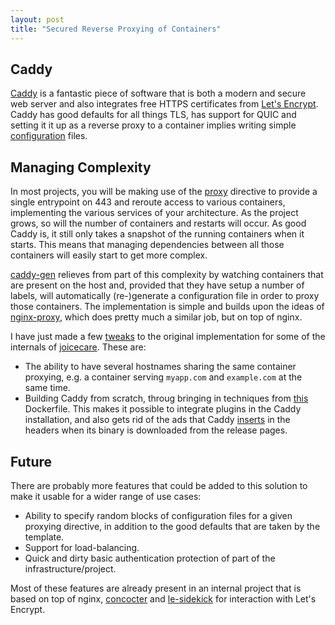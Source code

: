 ```yaml
---
layout: post
title: "Secured Reverse Proxying of Containers"
---
```


## Caddy

[Caddy](https://caddyserver.com/) is a fantastic piece of software that is both
a modern and secure web server and also integrates free HTTPS certificates from
[Let's Encrypt](https://letsencrypt.org/). Caddy has good defaults for all
things TLS, has support for QUIC and setting it it up as a reverse proxy to a
container implies writing simple
[configuration](https://caddyserver.com/docs/caddyfile) files.

## Managing Complexity

In most projects, you will be making use of the
[proxy](https://caddyserver.com/docs/proxy) directive to provide a single
entrypoint on 443 and reroute access to various containers, implementing the
various services of your architecture. As the project grows, so will the number
of containers and restarts will occur. As good Caddy is, it still only takes a
snapshot of the running containers when it starts. This means that managing
dependencies between all those containers will easily start to get more complex.

[caddy-gen](https://github.com/wemake-services/caddy-gen) relieves from part of
this complexity by watching containers that are present on the host and,
provided that they have setup a number of labels, will automatically
(re-)generate a configuration file in order to proxy those containers. The
implementation is simple and builds upon the ideas of
[nginx-proxy](https://github.com/jwilder/nginx-proxy), which does pretty much a
similar job, but on top of nginx.

I have just made a few [tweaks](https://github.com/efrecon/caddy-gen) to the
original implementation for some of the internals of
[joicecare](https://www.joicecare.se/).  These are:

* The ability to have several hostnames sharing the same container proxying,
  e.g. a container serving `myapp.com` and `example.com` at the same time.
* Building Caddy from scratch, throug bringing in techniques from
  [this](https://github.com/abiosoft/caddy-docker/blob/master/Dockerfile)
  Dockerfile. This makes it possible to integrate plugins in the Caddy
  installation, and also gets rid of the ads that Caddy
  [inserts](https://caddyserver.com/blog/accouncing-caddy-commercial-licenses.html)
  in the headers when its binary is downloaded from the release pages.
  
## Future

There are probably more features that could be added to this solution to make it
usable for a wider range of use cases:

* Ability to specify random blocks of configuration files for a given proxying
  directive, in addition to the good defaults that are taken by the template.
* Support for load-balancing.
* Quick and dirty basic authentication protection of part of the
  infrastructure/project.
  
Most of these features are already present in an internal project that is based
on top of nginx, [concocter](https://github.com/efrecon/concocter) and
[le-sidekick](https://github.com/efrecon/le-sidekick) for interaction with Let's
Encrypt.